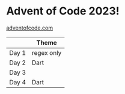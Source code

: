 # Advent of Code 2023!

[adventofcode.com](https://adventofcode.com/)

|       | Theme      |
| ----- | ---------- |
| Day 1 | regex only |
| Day 2 | Dart       |
| Day 3 |            |
| Day 4 | Dart       |
